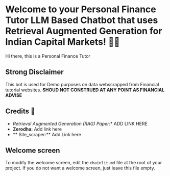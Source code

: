 # Welcome to your Personal Finance Tutor LLM Based Chatbot that uses Retrieval Augmented Generation for Indian Capital Markets! 🚀🤖

Hi there, this is a Personal Finance Tutor

## Strong Disclaimer 
This bot is used for Demo purposes on data webscrapped from Financial tutorial websites. 
**SHOUD NOT CONSTRUED AT ANY POINT AS FINANCIAL ADVISE**

## Credits 🔗

- *Retrieval Augmented Generation (RAG) Paper:** ADD LINK HERE
- **Zerodha:**  Add link here
- ** Site_scraper:** Add Link here
## Welcome screen

To modify the welcome screen, edit the `chainlit.md` file at the root of your project. If you do not want a welcome screen, just leave this file empty.

